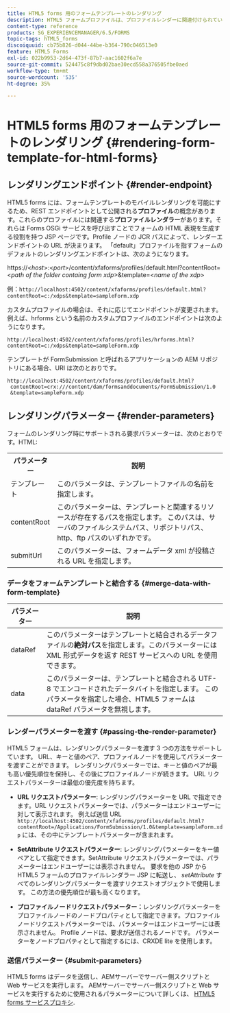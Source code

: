 ```yaml
---
title: HTML5 forms 用のフォームテンプレートのレンダリング
description: HTML5 フォームプロファイルは、プロファイルレンダーに関連付けられています。 プロファイルレンダーは、Forms OSGi サービスを呼び出してフォームのHTML表現を生成する役割を持つ JSP ページです。
content-type: reference
products: SG_EXPERIENCEMANAGER/6.5/FORMS
topic-tags: hTML5_forms
discoiquuid: cb75b826-d044-44be-b364-790c046513e0
feature: HTML5 Forms
exl-id: 022b9953-2d64-473f-87b7-aac1602f6a7e
source-git-commit: 524475c8f9dbd02bae30ecd558a376505fbe0aed
workflow-type: tm+mt
source-wordcount: '535'
ht-degree: 35%

---
```


# HTML5 forms 用のフォームテンプレートのレンダリング {#rendering-form-template-for-html-forms}

## レンダリングエンドポイント {#render-endpoint}

HTML5 forms には、フォームテンプレートのモバイルレンダリングを可能にするため、REST エンドポイントとして公開される&#x200B;**プロファイル**&#x200B;の概念があります。これらのプロファイルには関連する&#x200B;**プロファイルレンダラー**&#x200B;があります。それらは Forms OSGi サービスを呼び出すことでフォームの HTML 表現を生成する役割を持つ JSP ページです。Profile ノードの JCR パスによって、レンダーエンドポイントの URL が決まります。 「default」プロファイルを指すフォームのデフォルトのレンダリングエンドポイントは、次のようになります。

https://&lt;*host*>:&lt;*port*>/content/xfaforms/profiles/default.html?contentRoot=&lt;*path of the folder containg form xdp*>&amp;template=&lt;*name of the xdp*>

例：`http://localhost:4502/content/xfaforms/profiles/default.html?contentRoot=c:/xdps&template=sampleForm.xdp`

カスタムプロファイルの場合は、それに応じてエンドポイントが変更されます。 例えば、hrforms という名前のカスタムプロファイルのエンドポイントは次のようになります。

`http://localhost:4502/content/xfaforms/profiles/hrforms.html?contentRoot=c:/xdps&template=sampleForm.xdp`

テンプレートが FormSubmission と呼ばれるアプリケーションの AEM リポジトリにある場合、URI は次のとおりです。

```http
http://localhost:4502/content/xfaforms/profiles/default.html?
 contentRoot=crx:///content/dam/formsanddocuments/FormSubmission/1.0
 &template=sampleForm.xdp
```

## レンダリングパラメーター {#render-parameters}

フォームのレンダリング時にサポートされる要求パラメーターは、次のとおりです。HTML:

<table>
 <tbody>
  <tr>
   <th><strong>パラメーター </strong></th>
   <th><strong>説明</strong></th>
  </tr>
  <tr>
   <td>テンプレート <br /> </td>
   <td>このパラメータは、テンプレートファイルの名前を指定します。<br /> </td>
  </tr>
  <tr>
   <td>contentRoot<br /> </td>
   <td>このパラメーターは、テンプレートと関連するリソースが存在するパスを指定します。 このパスは、サーバのファイルシステムパス、リポジトリパス、http、ftp パスのいずれかです。<br /> </td>
  </tr>
  <tr>
   <td>submitUrl<br /> </td>
   <td>このパラメーターは、フォームデータ xml が投稿される URL を指定します。<br /> </td>
  </tr>
 </tbody>
</table>

### データをフォームテンプレートと結合する {#merge-data-with-form-template}

| パラメーター | 説明 |
|---|---|
| dataRef | このパラメーターはテンプレートと結合されるデータファイルの&#x200B;**絶対パス**&#x200B;を指定します。このパラメーターには XML 形式データを返す REST サービスへの URL を使用できます。 |
| data | このパラメーターは、テンプレートと結合される UTF-8 でエンコードされたデータバイトを指定します。 このパラメータを指定した場合、HTML5 フォームは dataRef パラメータを無視します。 |

### レンダーパラメーターを渡す {#passing-the-render-parameter}

HTML5 フォームは、レンダリングパラメーターを渡す 3 つの方法をサポートしています。 URL、キーと値のペア、プロファイルノードを使用してパラメーターを渡すことができます。 レンダリングパラメーターでは、キーと値のペアが最も高い優先順位を保持し、その後にプロファイルノードが続きます。 URL リクエストパラメーターは最低の優先度を持ちます。

* **URL リクエストパラメーター**: レンダリングパラメーターを URL で指定できます。URL リクエストパラメーターでは、パラメーターはエンドユーザーに対して表示されます。 例えば送信 URL `http://localhost:4502/content/xfaforms/profiles/default.html?contentRoot=/Applications/FormSubmission/1.0&template=sampleForm.xdp` には、その中にテンプレートパラメーターが含まれます。

* **SetAttribute リクエストパラメーター**: レンダリングパラメーターをキー値ペアとして指定できます。SetAttribute リクエストパラメーターでは、パラメーターはエンドユーザーには表示されません。 要求を他の JSP からHTML5 フォームのプロファイルレンダラー JSP に転送し、 *setAttribute* すべてのレンダリングパラメーターを渡すリクエストオブジェクトで使用します。 この方法の優先順位が最も高くなります。

* **プロファイルノードリクエストパラメーター：**&#x200B;レンダリングパラメーターをプロファイルノードのノードプロパティとして指定できます。プロファイルノードリクエストパラメーターでは、パラメーターはエンドユーザーには表示されません。 Profile ノードは、要求が送信されるノードです。 パラメーターをノードプロパティとして指定するには、CRXDE lite を使用します。

### 送信パラメーター {#submit-parameters}

HTML5 forms はデータを送信し、AEMサーバーでサーバー側スクリプトと Web サービスを実行します。 AEMサーバーでサーバー側スクリプトと Web サービスを実行するために使用されるパラメーターについて詳しくは、 [HTML5 forms サービスプロキシ](/help/forms/using/service-proxy.md).
